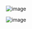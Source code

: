 ![image](https://user-images.githubusercontent.com/89120960/229289541-dce50443-2a24-4225-97c0-a34b924aabf7.png)

![image](https://user-images.githubusercontent.com/89120960/229289615-c14aa6e9-3914-4060-b9ac-00d102f49564.png)
